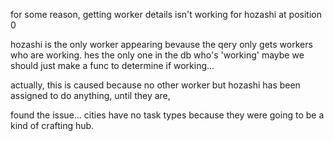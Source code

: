 for some reason, getting worker details isn't working for hozashi at position 0

hozashi is the only worker appearing bevause the qery only gets workers who are working. hes the only one in the db who's 'working' maybe we should just make a func to determine if working...

actually, this is caused because no other worker but hozashi has been assigned to do anything, until they are,

found the issue... cities have no task types because they were going to be a kind of crafting hub.
